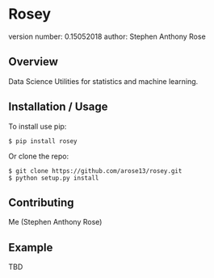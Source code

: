Rosey
===============================

version number: 0.15052018
author: Stephen Anthony Rose

Overview
--------

Data Science Utilities for statistics and machine learning.

Installation / Usage
--------------------

To install use pip:

    $ pip install rosey


Or clone the repo:

    $ git clone https://github.com/arose13/rosey.git
    $ python setup.py install
    
Contributing
------------

Me (Stephen Anthony Rose)

Example
-------

TBD